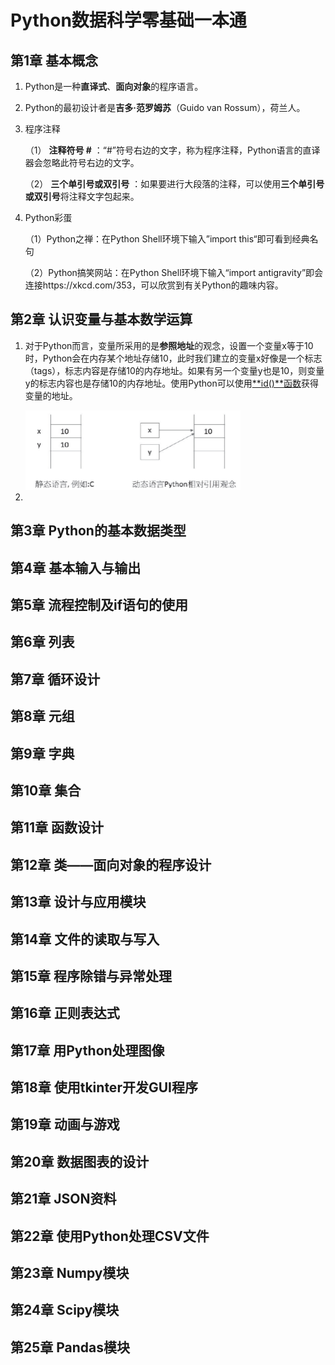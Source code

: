 # Python数据科学零基础一本通

## 第1章 基本概念

1. Python是一种**直译式**、**面向对象**的程序语言。

2. Python的最初设计者是**吉多·范罗姆苏**（Guido van Rossum），荷兰人。

3. 程序注释

   （1） **注释符号 #** ：“#”符号右边的文字，称为程序注释，Python语言的直译器会忽略此符号右边的文字。

   （2） **三个单引号或双引号** ：如果要进行大段落的注释，可以使用**三个单引号或双引号**将注释文字包起来。

4. Python彩蛋

   （1）Python之禅：在Python Shell环境下输入”import this“即可看到经典名句

   （2）Python搞笑网站：在Python Shell环境下输入“import antigravity”即会连接https://xkcd.com/353，可以欣赏到有关Python的趣味内容。

## 第2章 认识变量与基本数学运算

1. 对于Python而言，变量所采用的是**参照地址**的观念，设置一个变量x等于10时，Python会在内存某个地址存储10，此时我们建立的变量x好像是一个标志（tags），标志内容是存储10的内存地址。如果有另一个变量y也是10，则变量y的标志内容也是存储10的内存地址。使用Python可以使用<u>**id()**函数</u>获得变量的地址。

   <img src="picture/Python%E6%95%B0%E6%8D%AE%E7%A7%91%E5%AD%A6%E9%9B%B6%E5%9F%BA%E7%A1%80%E4%B8%80%E6%9C%AC%E9%80%9A/image-20210904210422260.png" alt="image-20210904210422260" style="zoom:50%;" />

2. 

## 第3章 Python的基本数据类型



## 第4章 基本输入与输出



## 第5章 流程控制及if语句的使用



## 第6章 列表



## 第7章 循环设计



## 第8章 元组



## 第9章 字典



## 第10章 集合



## 第11章 函数设计



## 第12章 类——面向对象的程序设计



## 第13章 设计与应用模块



## 第14章 文件的读取与写入



## 第15章 程序除错与异常处理



## 第16章 正则表达式



## 第17章 用Python处理图像



## 第18章 使用tkinter开发GUI程序



## 第19章 动画与游戏



## 第20章 数据图表的设计



## 第21章 JSON资料



## 第22章 使用Python处理CSV文件



## 第23章 Numpy模块



## 第24章 Scipy模块



## 第25章 Pandas模块





